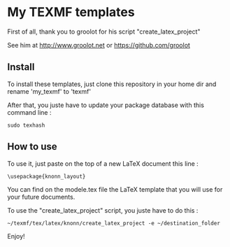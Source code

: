 # My TEXMF templates
First of all, thank you to groolot for his script "create_latex_project"

See him at http://www.groolot.net or https://github.com/groolot

## Install
To install these templates, just clone this repository in your home dir and rename 'my_texmf' to 'texmf'

After that, you juste have to update your package database with this command line :

`sudo texhash`

## How to use
To use it, just paste on the top of a new LaTeX document this line :

`\usepackage{knonn_layout}`

You can find on the modele.tex file the LaTeX template that you will use for your future documents.

To use the "create_latex_project" script, you juste have to do this :

`~/texmf/tex/latex/knonn/create_latex_project -e ~/destination_folder`

Enjoy!
